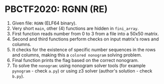 # PBCTF2020: RGNN (RE)
1. Given file: `RGNN` (ELF64 binary).
2. Very short `main`, other (4) functions are hidden in `fini_array`.
3. First function reads number from 0 to 3 from a file into a 50x50 matrix.
4. Second and third functions perform checks on input matrix's rows and columns.
5. It checks for the existence of specific number sequences in the rows and columns, making this a `colored nonogram` solving problem.
6. Final function prints the flag based on the correct nonogram.
7. To solve the `nonogram`: using nonogram solver tools (for example `pynogram` - check `a.py`) or using z3 solver (author's solution - check `b.py`).
